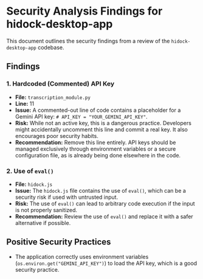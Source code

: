 # Security Analysis Findings for hidock-desktop-app

This document outlines the security findings from a review of the `hidock-desktop-app` codebase.

## Findings

### 1. Hardcoded (Commented) API Key

- **File:** `transcription_module.py`
- **Line:** 11
- **Issue:** A commented-out line of code contains a placeholder for a Gemini API key: `# API_KEY = "YOUR_GEMINI_API_KEY"`.
- **Risk:** While not an active key, this is a dangerous practice. Developers might accidentally uncomment this line and commit a real key. It also encourages poor security habits.
- **Recommendation:** Remove this line entirely. API keys should be managed exclusively through environment variables or a secure configuration file, as is already being done elsewhere in the code.

### 2. Use of `eval()`

- **File:** `hidock.js`
- **Issue:** The `hidock.js` file contains the use of `eval()`, which can be a security risk if used with untrusted input.
- **Risk:** The use of `eval()` can lead to arbitrary code execution if the input is not properly sanitized.
- **Recommendation:** Review the use of `eval()` and replace it with a safer alternative if possible.

## Positive Security Practices

- The application correctly uses environment variables (`os.environ.get("GEMINI_API_KEY")`) to load the API key, which is a good security practice.
